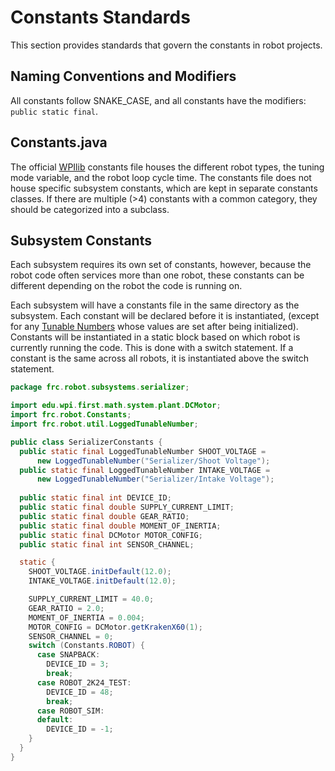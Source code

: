 # Constants Standards
This section provides standards that govern the constants in robot projects.

## Naming Conventions and Modifiers
All constants follow SNAKE_CASE, and all constants have the modifiers: ```public static final```.

## Constants.java
The official [WPIlib](https://github.com/wpilibsuite/allwpilib) constants file houses the different robot types, the tuning mode variable, and the robot loop cycle time. The constants file does not house specific subsystem constants, which are kept in separate constants classes. If there are multiple (>4) constants with a common category, they should be categorized into a subclass.

## Subsystem Constants
Each subsystem requires its own set of constants, however, because the robot code often services more than one robot, these constants can be different depending on the robot the code is running on.

Each subsystem will have a constants file in the same directory as the subsystem. Each constant will be declared before it is instantiated, (except for any [Tunable Numbers](TUNABLE_NUMBER_STANDARDS.md) whose values are set after being initialized). Constants will be instantiated in a static block based on which robot is currently running the code. This is done with a switch statement. If a constant is the same across all robots, it is instantiated above the switch statement.

<!-- ex. (Serializer subsystem constants from FRC 190 2024 robot, Snapback) -->

```java
package frc.robot.subsystems.serializer;

import edu.wpi.first.math.system.plant.DCMotor;
import frc.robot.Constants;
import frc.robot.util.LoggedTunableNumber;

public class SerializerConstants {
  public static final LoggedTunableNumber SHOOT_VOLTAGE =
      new LoggedTunableNumber("Serializer/Shoot Voltage");
  public static final LoggedTunableNumber INTAKE_VOLTAGE =
      new LoggedTunableNumber("Serializer/Intake Voltage");
      
  public static final int DEVICE_ID;
  public static final double SUPPLY_CURRENT_LIMIT;
  public static final double GEAR_RATIO;
  public static final double MOMENT_OF_INERTIA;
  public static final DCMotor MOTOR_CONFIG;
  public static final int SENSOR_CHANNEL;

  static {
    SHOOT_VOLTAGE.initDefault(12.0);
    INTAKE_VOLTAGE.initDefault(12.0);

    SUPPLY_CURRENT_LIMIT = 40.0;
    GEAR_RATIO = 2.0;
    MOMENT_OF_INERTIA = 0.004;
    MOTOR_CONFIG = DCMotor.getKrakenX60(1);
    SENSOR_CHANNEL = 0;
    switch (Constants.ROBOT) {
      case SNAPBACK:
        DEVICE_ID = 3;
        break;
      case ROBOT_2K24_TEST:
        DEVICE_ID = 48;
        break;
      case ROBOT_SIM:
      default:
        DEVICE_ID = -1;
    }
  }
}

```
